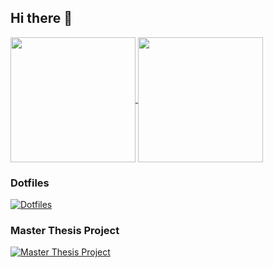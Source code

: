 ## Hi there 👋


<!-- [![kpbaks's github stats](https://github-readme-stats.vercel.app/api?username=kpbaks&count_private=true&show_icons=true&theme=transparent)](https://github.com/kpbaks) -->


<!-- [![Top Langs](https://github-readme-stats.vercel.app/api/top-langs/?username=kpbaks&hide=html,css,jupyter+notebook&langs_count=8&layout=compact)](https://github.com/kpbaks) -->

<a href="https://github.com/kpbaks">
  <img height=200 align="center" src="https://github-readme-stats.vercel.app/api?username=kpbaks&count_private=true&show_icons=true&theme=transparent" />
</a>
<a href="https://github.com/kpbaks">
  <img height=200 align="center" src="https://github-readme-stats.vercel.app/api/top-langs/?username=kpbaks&hide=html,css,jupyter+notebook&langs_count=8&layout=compact&card_width=320" />
</a>

### Dotfiles

[![Dotfiles](https://github-readme-stats.vercel.app/api/pin/?username=kpbaks&repo=nixos-config)](https://github.com/kpbaks/nixos-config)

### Master Thesis Project

[![Master Thesis Project](https://github-readme-stats.vercel.app/api/pin/?username=kpbaks&repo=gbp-rs)](https://github.com/kpbaks/gbp-rs)

<!--
**kpbaks/kpbaks** is a ✨ _special_ ✨ repository because its `README.md` (this file) appears on your GitHub profile.



Here are some ideas to get you started:

- 🔭 I’m currently working on ...
- 🌱 I’m currently learning ...
- 👯 I’m looking to collaborate on ...
- 🤔 I’m looking for help with ...
- 💬 Ask me about ...
- 📫 How to reach me: ...
- 😄 Pronouns: ...
- ⚡ Fun fact: ...
-->

<!-- https://docs.github.com/en/get-started/start-your-journey/setting-up-your-profile -->
